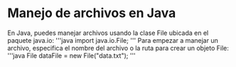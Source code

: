 # Manejo de archivos en Java

En Java, puedes manejar archivos usando la clase File ubicada en el paquete java.io:
'''java
import java.io.File;
'''
Para empezar a manejar un archivo, especifica el nombre del archivo o la ruta para crear un objeto File:
'''java
File dataFile = new File("data.txt");
'''
